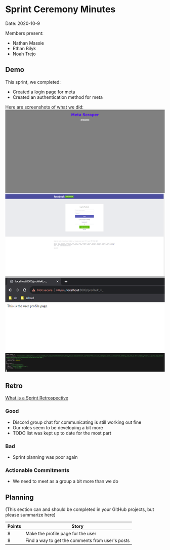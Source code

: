 # Sprint Ceremony Minutes
  
Date: 2020-10-9

Members present:

* Nathan Massie
* Ethan Bilyk
* Noah Trejo

## Demo

This sprint, we completed:

* Created a login page for meta
* Created an authentication method for meta

Here are screenshots of what we did:
![Thing](../Images/Shot8.png?raw=true)
![Thing](../Images/Shot9.png?raw=true)
![Thing](../Images/Shot10.png?raw=true)
![Thing](../Images/Shot11.png?raw=true)

## Retro

[What is a Sprint Retrospective](https://www.scrum.org/resources/what-is-a-sprint-retrospective)
### Good

* Discord group chat for communicating is still working out fine
* Our roles seem to be developing a bit more
* TODO list was kept up to date for the most part

### Bad

* Sprint planning was poor again

### Actionable Commitments

* We need to meet as a group a bit more than we do

## Planning

(This section can and should be completed in your GitHub projects, but please summarize here)

Points | Story
-------|--------
8      | Make the profile page for the user
8      | Find a way to get the comments from user's posts
